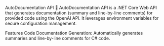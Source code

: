 AutoDocumentation API
🚀 AutoDocumentation API is a .NET Core Web API that generates documentation (summary and line-by-line comments) for provided code using the OpenAI API. It leverages environment variables for secure configuration management.

Features
Code Documentation Generation: Automatically generates summaries and line-by-line comments for C# code.

